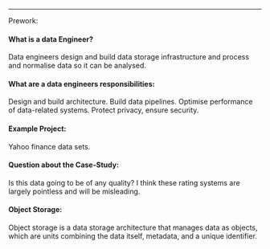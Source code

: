 ___

Prework:

#### What is a data Engineer?

Data engineers design and build data storage infrastructure and process and normalise data so it can be analysed.


#### What are a data engineers responsibilities:

Design and build architecture. Build data pipelines. Optimise performance of data-related systems. Protect privacy, ensure security.


#### Example Project:

Yahoo finance data sets.


#### Question about the Case-Study:
Is this data going to be of any quality? I think these rating systems are largely pointless and will be misleading.

#### Object Storage:
Object storage is a data storage architecture that manages data as objects, which are units combining the data itself, metadata, and a unique identifier.








